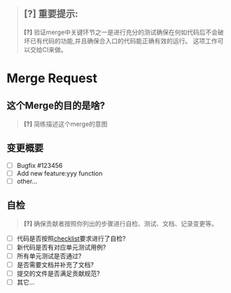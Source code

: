 > ## **[?]** 重要提示:
> 
> **[?]** 验证merge中关键环节之一是进行充分的测试确保在何如代码后不会破坏已有代码的功能,并且确保合入口的代码能正确有效的运行。 这项工作可以交给CI来做。

# Merge Request

## 这个Merge的目的是啥?

> **[?]** 简练描述这个merge的意图

## 变更概要

- [ ] Bugfix #123456
- [ ] Add new feature:yyy function
- [ ] other...

## 自检

> **[?]** 确保贡献者按照你列出的步骤进行自检、测试、文档、记录变更等。

- [ ] 代码是否按照[checklist](you_check_list_url)要求进行了自检?
- [ ] 新代码是否有对应单元测试用例?
- [ ] 所有单元测试是否通过?
- [ ] 是否需要文档并补充了文档?
- [ ] 提交的文件是否满足贡献规范?
- [ ] 其它...